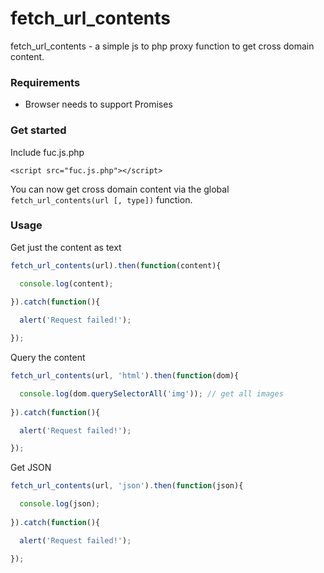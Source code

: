 # fetch_url_contents

fetch_url_contents - a simple js to php proxy function to get cross domain content.

### Requirements

- Browser needs to support Promises


### Get started

Include fuc.js.php

```<script src="fuc.js.php"></script>```

You can now get cross domain content via the global ```fetch_url_contents(url [, type])``` function.

### Usage

Get just the content as text

```js
fetch_url_contents(url).then(function(content){

  console.log(content);
  
}).catch(function(){

  alert('Request failed!');

});
```

Query the content

```js
fetch_url_contents(url, 'html').then(function(dom){

  console.log(dom.querySelectorAll('img')); // get all images
  
}).catch(function(){

  alert('Request failed!');

});
```

Get JSON

```js
fetch_url_contents(url, 'json').then(function(json){

  console.log(json);
  
}).catch(function(){

  alert('Request failed!');

});
```
